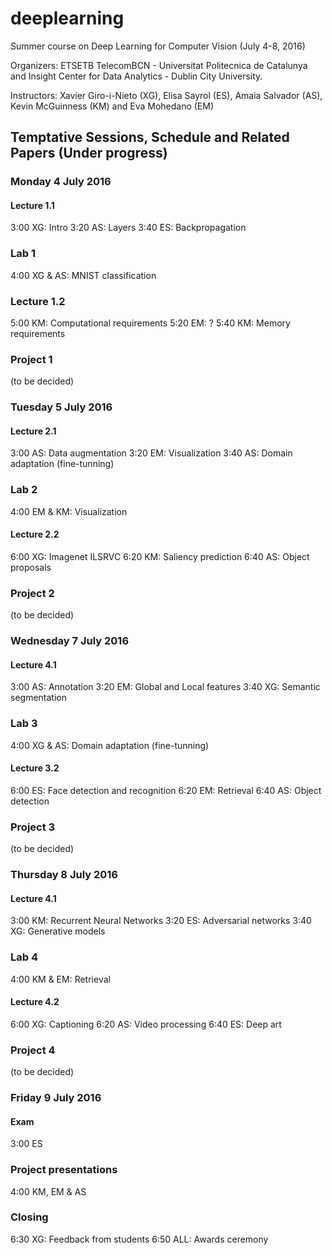 # deeplearning
Summer course on Deep Learning for Computer Vision (July 4-8, 2016)

Organizers: ETSETB TelecomBCN - Universitat Politecnica de Catalunya and Insight Center for Data Analytics - Dublin City University.

Instructors: Xavier Giro-i-Nieto (XG), Elisa Sayrol (ES), Amaia Salvador (AS), Kevin McGuinness (KM) and Eva Mohedano (EM)

## Temptative Sessions, Schedule and Related Papers (Under progress)

### Monday 4 July 2016

#### Lecture 1.1

3:00 XG: Intro
3:20 AS: Layers
3:40 ES: Backpropagation

### Lab 1
4:00 XG & AS: MNIST classification

### Lecture 1.2
5:00 KM: Computational requirements 
5:20 EM: ?
5:40 KM: Memory requirements

### Project 1
(to be decided)

### Tuesday 5 July 2016

#### Lecture 2.1

3:00 AS: Data augmentation
3:20 EM: Visualization
3:40 AS: Domain adaptation (fine-tunning)

### Lab 2
4:00 EM & KM: Visualization

#### Lecture 2.2

6:00 XG: Imagenet ILSRVC
6:20 KM: Saliency prediction
6:40 AS: Object proposals


### Project 2
(to be decided)

### Wednesday 7 July 2016

#### Lecture 4.1

3:00 AS: Annotation
3:20 EM: Global and Local features
3:40 XG: Semantic segmentation

### Lab 3
4:00 XG & AS: Domain adaptation (fine-tunning)

#### Lecture 3.2

6:00 ES: Face detection and recognition
6:20 EM: Retrieval
6:40 AS: Object detection

### Project 3
(to be decided)

### Thursday 8 July 2016

#### Lecture 4.1

3:00 KM: Recurrent Neural Networks
3:20 ES: Adversarial networks
3:40 XG: Generative models

### Lab 4
4:00 KM & EM: Retrieval

#### Lecture 4.2

6:00 XG: Captioning
6:20 AS: Video processing
6:40 ES: Deep art

### Project 4
(to be decided)

### Friday 9 July 2016

#### Exam
3:00 ES

### Project presentations
4:00 KM, EM & AS

### Closing
6:30 XG: Feedback from students
6:50 ALL: Awards ceremony


